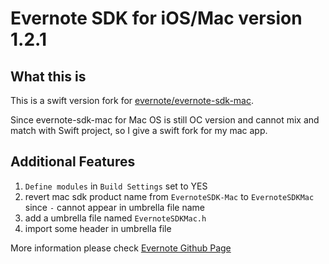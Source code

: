 Evernote SDK for iOS/Mac version 1.2.1
=========================================

What this is
------------
This is a swift version fork for [evernote/evernote-sdk-mac](https://github.com/evernote/evernote-sdk-mac).

Since evernote-sdk-mac for Mac OS is still OC version and cannot mix and match with Swift project, so I give a swift fork for my mac app.

Additional Features
---------------
1. `Define modules` in `Build Settings` set to YES
2. revert mac sdk product name from `EvernoteSDK-Mac` to `EvernoteSDKMac` since `-` cannot appear in umbrella file name
2. add a umbrella file named `EvernoteSDKMac.h`
4. import some header in umbrella file

More information please check [Evernote Github Page](https://github.com/evernote/evernote-sdk-mac/blob/master/README.md)



























































































































































































































































